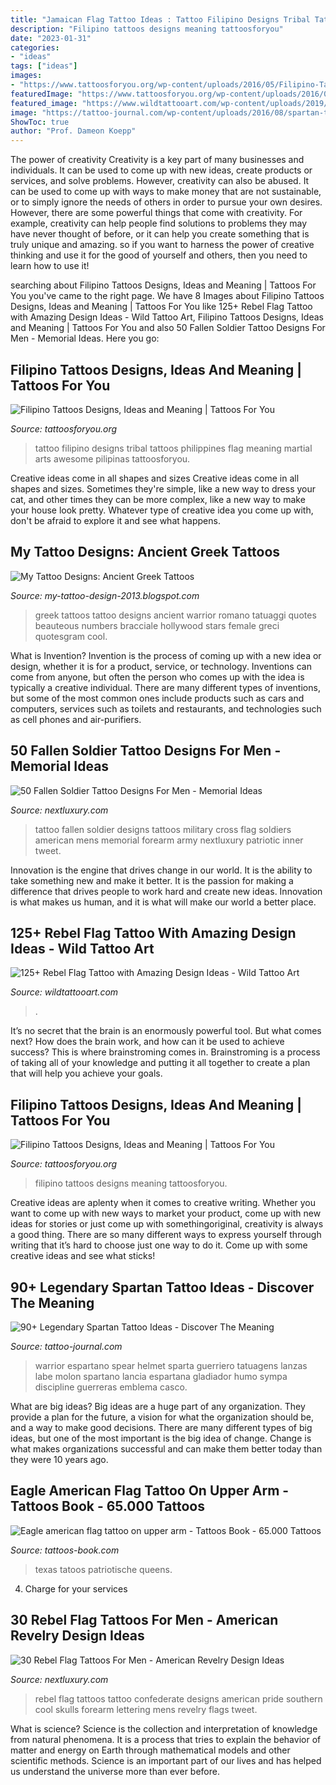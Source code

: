 ```yaml
---
title: "Jamaican Flag Tattoo Ideas : Tattoo Filipino Designs Tribal Tattoos Philippines Flag Meaning Martial Arts Awesome Pilipinas Tattoosforyou"
description: "Filipino tattoos designs meaning tattoosforyou"
date: "2023-01-31"
categories:
- "ideas"
tags: ["ideas"]
images:
- "https://www.tattoosforyou.org/wp-content/uploads/2016/05/Filipino-Tattoo-Designs.jpg"
featuredImage: "https://www.tattoosforyou.org/wp-content/uploads/2016/05/Filipino-Tattoos-for-Men.jpg"
featured_image: "https://www.wildtattooart.com/wp-content/uploads/2019/05/rebel-flag-tattoos-13-768x1024.jpg"
image: "https://tattoo-journal.com/wp-content/uploads/2016/08/spartan-tattoo27.jpg"
ShowToc: true
author: "Prof. Dameon Koepp"
---
```



The power of creativity
Creativity is a key part of many businesses and individuals. It can be used to come up with new ideas, create products or services, and solve problems. However, creativity can also be abused. It can be used to come up with ways to make money that are not sustainable, or to simply ignore the needs of others in order to pursue your own desires. However, there are some powerful things that come with creativity. For example, creativity can help people find solutions to problems they may have never thought of before, or it can help you create something that is truly unique and amazing. so if you want to harness the power of creative thinking and use it for the good of yourself and others, then you need to learn how to use it!

	

		
searching about Filipino Tattoos Designs, Ideas and Meaning | Tattoos For You you've came to the right page. We have 8 Images about Filipino Tattoos Designs, Ideas and Meaning | Tattoos For You like 125+ Rebel Flag Tattoo with Amazing Design Ideas - Wild Tattoo Art, Filipino Tattoos Designs, Ideas and Meaning | Tattoos For You and also 50 Fallen Soldier Tattoo Designs For Men - Memorial Ideas. Here you go:
		
    
## Filipino Tattoos Designs, Ideas And Meaning | Tattoos For You

<img loading=lazy src="https://www.tattoosforyou.org/wp-content/uploads/2016/05/Filipino-Tattoo-Designs.jpg" onerror="this.onerror=null;this.src='https://tse3.mm.bing.net/th?id=OIP.eMgE1brNqxfrpAUoGgRNdQHaKb&amp;pid=15.1';" alt="Filipino Tattoos Designs, Ideas and Meaning | Tattoos For You">

_Source: tattoosforyou.org_

>tattoo filipino designs tribal tattoos philippines flag meaning martial arts awesome pilipinas tattoosforyou. 

	

Creative ideas come in all shapes and sizes
Creative ideas come in all shapes and sizes. Sometimes they're simple, like a new way to dress your cat, and other times they can be more complex, like a new way to make your house look pretty. Whatever type of creative idea you come up with, don't be afraid to explore it and see what happens.

    
## My Tattoo Designs: Ancient Greek Tattoos

<img loading=lazy src="http://2.bp.blogspot.com/-B1VJoe8qPwI/UQaLXvJFYLI/AAAAAAAATaw/ZmAikvHZqS4/s1600/Greek-Tattoos-131.jpg" onerror="this.onerror=null;this.src='https://tse3.mm.bing.net/th?id=OIP.vytKeID9gcDrJIrKPdRAbAHaKp&amp;pid=15.1';" alt="My Tattoo Designs: Ancient Greek Tattoos">

_Source: my-tattoo-design-2013.blogspot.com_

>greek tattoos tattoo designs ancient warrior romano tatuaggi quotes beauteous numbers bracciale hollywood stars female greci quotesgram cool. 

	

What is Invention?
Invention is the process of coming up with a new idea or design, whether it is for a product, service, or technology. Inventions can come from anyone, but often the person who comes up with the idea is typically a creative individual. There are many different types of inventions, but some of the most common ones include products such as cars and computers, services such as toilets and restaurants, and technologies such as cell phones and air-purifiers.

    
## 50 Fallen Soldier Tattoo Designs For Men - Memorial Ideas

<img loading=lazy src="http://nextluxury.com/wp-content/uploads/mens-american-flag-fallen-soldiers-cross-mens-inner-forearm-tattoo.jpg" onerror="this.onerror=null;this.src='https://tse2.mm.bing.net/th?id=OIP.iWbPi8VWvwQ6xMVR3NZASQHaJ6&amp;pid=15.1';" alt="50 Fallen Soldier Tattoo Designs For Men - Memorial Ideas">

_Source: nextluxury.com_

>tattoo fallen soldier designs tattoos military cross flag soldiers american mens memorial forearm army nextluxury patriotic inner tweet. 

	

Innovation is the engine that drives change in our world. It is the ability to take something new and make it better. It is the passion for making a difference that drives people to work hard and create new ideas. Innovation is what makes us human, and it is what will make our world a better place.

    
## 125+ Rebel Flag Tattoo With Amazing Design Ideas - Wild Tattoo Art

<img loading=lazy src="https://www.wildtattooart.com/wp-content/uploads/2019/05/rebel-flag-tattoos-13-768x1024.jpg" onerror="this.onerror=null;this.src='https://tse1.mm.bing.net/th?id=OIP.Z-EAuafXamX9v4_MvGz1GAHaJ4&amp;pid=15.1';" alt="125+ Rebel Flag Tattoo with Amazing Design Ideas - Wild Tattoo Art">

_Source: wildtattooart.com_

>. 

	

It’s no secret that the brain is an enormously powerful tool. But what comes next? How does the brain work, and how can it be used to achieve success? This is where brainstroming comes in. Brainstroming is a process of taking all of your knowledge and putting it all together to create a plan that will help you achieve your goals.

    
## Filipino Tattoos Designs, Ideas And Meaning | Tattoos For You

<img loading=lazy src="https://www.tattoosforyou.org/wp-content/uploads/2016/05/Filipino-Tattoos-for-Men.jpg" onerror="this.onerror=null;this.src='https://tse1.mm.bing.net/th?id=OIP.2OlAmY2N_N_z2FLDVvhijAHaJ5&amp;pid=15.1';" alt="Filipino Tattoos Designs, Ideas and Meaning | Tattoos For You">

_Source: tattoosforyou.org_

>filipino tattoos designs meaning tattoosforyou. 

	

Creative ideas are aplenty when it comes to creative writing. Whether you want to come up with new ways to market your product, come up with new ideas for stories or just come up with somethingoriginal, creativity is always a good thing. There are so many different ways to express yourself through writing that it’s hard to choose just one way to do it. Come up with some creative ideas and see what sticks!

    
## 90+ Legendary Spartan Tattoo Ideas - Discover The Meaning

<img loading=lazy src="https://tattoo-journal.com/wp-content/uploads/2016/08/spartan-tattoo27.jpg" onerror="this.onerror=null;this.src='https://tse1.mm.bing.net/th?id=OIP.j0J-OI_0Mv1Gklo5A6BcAwHaHa&amp;pid=15.1';" alt="90+ Legendary Spartan Tattoo Ideas - Discover The Meaning">

_Source: tattoo-journal.com_

>warrior espartano spear helmet sparta guerriero tatuagens lanzas labe molon spartano lancia espartana gladiador humo sympa discipline guerreras emblema casco. 

	

What are big ideas?
Big ideas are a huge part of any organization. They provide a plan for the future, a vision for what the organization should be, and a way to make good decisions. There are many different types of big ideas, but one of the most important is the big idea of change. Change is what makes organizations successful and can make them better today than they were 10 years ago.

    
## Eagle American Flag Tattoo On Upper Arm - Tattoos Book - 65.000 Tattoos

<img loading=lazy src="https://tattoos-book.com/wp-content/uploads/2016/02/eagle-american-flag-tattoo-on-upper-arm.jpg" onerror="this.onerror=null;this.src='https://tse4.mm.bing.net/th?id=OIP.-97YnsOqL9NSTlKydssGaQHaO7&amp;pid=15.1';" alt="Eagle american flag tattoo on upper arm - Tattoos Book - 65.000 Tattoos">

_Source: tattoos-book.com_

>texas tatoos patriotische queens. 

	

4. Charge for your services 

    
## 30 Rebel Flag Tattoos For Men - American Revelry Design Ideas

<img loading=lazy src="http://nextluxury.com/wp-content/uploads/rebel-lettering-with-confederate-flag-mens-forearm-tattoos.jpg" onerror="this.onerror=null;this.src='https://tse3.mm.bing.net/th?id=OIP.kAL0ym2N110iY8SB07AySQHaHa&amp;pid=15.1';" alt="30 Rebel Flag Tattoos For Men - American Revelry Design Ideas">

_Source: nextluxury.com_

>rebel flag tattoos tattoo confederate designs american pride southern cool skulls forearm lettering mens revelry flags tweet. 

	

What is science?
Science is the collection and interpretation of knowledge from natural phenomena. It is a process that tries to explain the behavior of matter and energy on Earth through mathematical models and other scientific methods. Science is an important part of our lives and has helped us understand the universe more than ever before.

